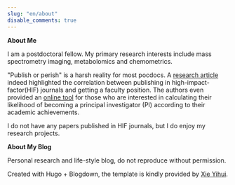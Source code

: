 ```yaml
---
slug: "en/about"
disable_comments: true
---
```

**About Me**

I am a postdoctoral fellow. My primary research interests include mass spectrometry imaging, metabolomics and chemometrics. 

"Publish or perish" is a harsh reality for most pocdocs. A [research article](http://www.cell.com/current-biology/abstract/S0960-9822(14)00477-1) indeed highlighted the correlation between publishing in high-impact-factor(HIF) journals and getting a faculty position. The authors even provided an [online tool](http://www.pipredictor.com) for those who are interested in calculating their likelihood of becoming a principal investigator (PI) according to their academic achievements.   


I do not have any papers published in HIF journals, but I do enjoy my research projects.

**About My Blog** 

Personal research and life-style blog, do not reproduce without permission.      

Created with Hugo + Blogdown, the template is kindly provided by [Xie Yihui](https://yihui.name).

 
